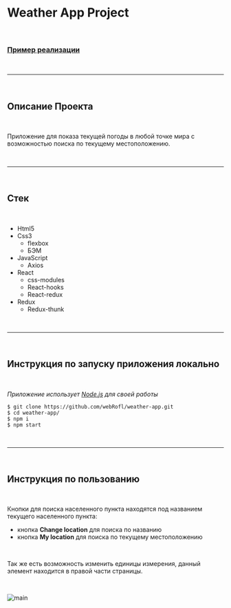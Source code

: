 # Weather App Project

<br>

### [Пример реализации][1]

<br/>

---

<br/>

## Описание Проекта

<br />

Приложение для показа текущей погоды в любой точке мира с возможностью поиска по текущему местоположению.

<br />

---

<br />

## Стек

<br />

- Html5
- Css3
  - flexbox
  - БЭМ
- JavaScript
  - Axios
- React
  - css-modules
  - React-hooks
  - React-redux
- Redux
  - Redux-thunk

<br />

---

<br />

## Инструкция по запуску приложения **локально**

<br />

_Приложение использует [Node.js][2] для своей работы_

```
$ git clone https://github.com/webRofl/weather-app.git
$ cd weather-app/
$ npm i
$ npm start
```

<br />

---

<br />

## Инструкция по пользованию

<br />

Кнопки для поиска населенного пункта находятся под названием текущего населенного пункта:

- кнопка **Change location** для поиска по названию
- кнопка **My location** для поиска по текущему местоположению

<br />

Так же есть возможность изменить единицы измерения, данный элемент находится в правой части страницы.

<br />

![main][3]

[1]: https://webrofl.github.io/weather-app/
[2]: https://nodejs.org/
[3]: https://i.yapx.ru/ReovY.png 'weather'
